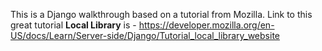This is a Django walkthrough based on a tutorial from Mozilla.
Link to this great tutorial <b>Local Library</b> is - https://developer.mozilla.org/en-US/docs/Learn/Server-side/Django/Tutorial_local_library_website
